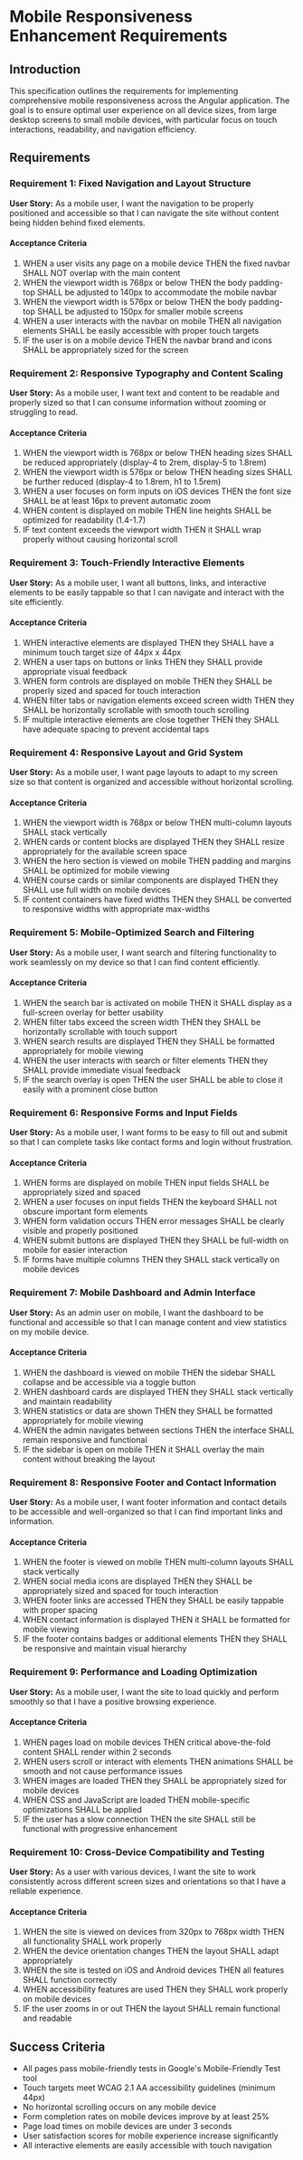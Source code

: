 # Mobile Responsiveness Enhancement Requirements

## Introduction

This specification outlines the requirements for implementing comprehensive mobile responsiveness across the Angular application. The goal is to ensure optimal user experience on all device sizes, from large desktop screens to small mobile devices, with particular focus on touch interactions, readability, and navigation efficiency.

## Requirements

### Requirement 1: Fixed Navigation and Layout Structure

**User Story:** As a mobile user, I want the navigation to be properly positioned and accessible so that I can navigate the site without content being hidden behind fixed elements.

#### Acceptance Criteria

1. WHEN a user visits any page on a mobile device THEN the fixed navbar SHALL NOT overlap with the main content
2. WHEN the viewport width is 768px or below THEN the body padding-top SHALL be adjusted to 140px to accommodate the mobile navbar
3. WHEN the viewport width is 576px or below THEN the body padding-top SHALL be adjusted to 150px for smaller mobile screens
4. WHEN a user interacts with the navbar on mobile THEN all navigation elements SHALL be easily accessible with proper touch targets
5. IF the user is on a mobile device THEN the navbar brand and icons SHALL be appropriately sized for the screen

### Requirement 2: Responsive Typography and Content Scaling

**User Story:** As a mobile user, I want text and content to be readable and properly sized so that I can consume information without zooming or struggling to read.

#### Acceptance Criteria

1. WHEN the viewport width is 768px or below THEN heading sizes SHALL be reduced appropriately (display-4 to 2rem, display-5 to 1.8rem)
2. WHEN the viewport width is 576px or below THEN heading sizes SHALL be further reduced (display-4 to 1.8rem, h1 to 1.5rem)
3. WHEN a user focuses on form inputs on iOS devices THEN the font size SHALL be at least 16px to prevent automatic zoom
4. WHEN content is displayed on mobile THEN line heights SHALL be optimized for readability (1.4-1.7)
5. IF text content exceeds the viewport width THEN it SHALL wrap properly without causing horizontal scroll

### Requirement 3: Touch-Friendly Interactive Elements

**User Story:** As a mobile user, I want all buttons, links, and interactive elements to be easily tappable so that I can navigate and interact with the site efficiently.

#### Acceptance Criteria

1. WHEN interactive elements are displayed THEN they SHALL have a minimum touch target size of 44px x 44px
2. WHEN a user taps on buttons or links THEN they SHALL provide appropriate visual feedback
3. WHEN form controls are displayed on mobile THEN they SHALL be properly sized and spaced for touch interaction
4. WHEN filter tabs or navigation elements exceed screen width THEN they SHALL be horizontally scrollable with smooth touch scrolling
5. IF multiple interactive elements are close together THEN they SHALL have adequate spacing to prevent accidental taps

### Requirement 4: Responsive Layout and Grid System

**User Story:** As a mobile user, I want page layouts to adapt to my screen size so that content is organized and accessible without horizontal scrolling.

#### Acceptance Criteria

1. WHEN the viewport width is 768px or below THEN multi-column layouts SHALL stack vertically
2. WHEN cards or content blocks are displayed THEN they SHALL resize appropriately for the available screen space
3. WHEN the hero section is viewed on mobile THEN padding and margins SHALL be optimized for mobile viewing
4. WHEN course cards or similar components are displayed THEN they SHALL use full width on mobile devices
5. IF content containers have fixed widths THEN they SHALL be converted to responsive widths with appropriate max-widths

### Requirement 5: Mobile-Optimized Search and Filtering

**User Story:** As a mobile user, I want search and filtering functionality to work seamlessly on my device so that I can find content efficiently.

#### Acceptance Criteria

1. WHEN the search bar is activated on mobile THEN it SHALL display as a full-screen overlay for better usability
2. WHEN filter tabs exceed the screen width THEN they SHALL be horizontally scrollable with touch support
3. WHEN search results are displayed THEN they SHALL be formatted appropriately for mobile viewing
4. WHEN the user interacts with search or filter elements THEN they SHALL provide immediate visual feedback
5. IF the search overlay is open THEN the user SHALL be able to close it easily with a prominent close button

### Requirement 6: Responsive Forms and Input Fields

**User Story:** As a mobile user, I want forms to be easy to fill out and submit so that I can complete tasks like contact forms and login without frustration.

#### Acceptance Criteria

1. WHEN forms are displayed on mobile THEN input fields SHALL be appropriately sized and spaced
2. WHEN a user focuses on input fields THEN the keyboard SHALL not obscure important form elements
3. WHEN form validation occurs THEN error messages SHALL be clearly visible and properly positioned
4. WHEN submit buttons are displayed THEN they SHALL be full-width on mobile for easier interaction
5. IF forms have multiple columns THEN they SHALL stack vertically on mobile devices

### Requirement 7: Mobile Dashboard and Admin Interface

**User Story:** As an admin user on mobile, I want the dashboard to be functional and accessible so that I can manage content and view statistics on my mobile device.

#### Acceptance Criteria

1. WHEN the dashboard is viewed on mobile THEN the sidebar SHALL collapse and be accessible via a toggle button
2. WHEN dashboard cards are displayed THEN they SHALL stack vertically and maintain readability
3. WHEN statistics or data are shown THEN they SHALL be formatted appropriately for mobile viewing
4. WHEN the admin navigates between sections THEN the interface SHALL remain responsive and functional
5. IF the sidebar is open on mobile THEN it SHALL overlay the main content without breaking the layout

### Requirement 8: Responsive Footer and Contact Information

**User Story:** As a mobile user, I want footer information and contact details to be accessible and well-organized so that I can find important links and information.

#### Acceptance Criteria

1. WHEN the footer is viewed on mobile THEN multi-column layouts SHALL stack vertically
2. WHEN social media icons are displayed THEN they SHALL be appropriately sized and spaced for touch interaction
3. WHEN footer links are accessed THEN they SHALL be easily tappable with proper spacing
4. WHEN contact information is displayed THEN it SHALL be formatted for mobile viewing
5. IF the footer contains badges or additional elements THEN they SHALL be responsive and maintain visual hierarchy

### Requirement 9: Performance and Loading Optimization

**User Story:** As a mobile user, I want the site to load quickly and perform smoothly so that I have a positive browsing experience.

#### Acceptance Criteria

1. WHEN pages load on mobile devices THEN critical above-the-fold content SHALL render within 2 seconds
2. WHEN users scroll or interact with elements THEN animations SHALL be smooth and not cause performance issues
3. WHEN images are loaded THEN they SHALL be appropriately sized for mobile devices
4. WHEN CSS and JavaScript are loaded THEN mobile-specific optimizations SHALL be applied
5. IF the user has a slow connection THEN the site SHALL still be functional with progressive enhancement

### Requirement 10: Cross-Device Compatibility and Testing

**User Story:** As a user with various devices, I want the site to work consistently across different screen sizes and orientations so that I have a reliable experience.

#### Acceptance Criteria

1. WHEN the site is viewed on devices from 320px to 768px width THEN all functionality SHALL work properly
2. WHEN the device orientation changes THEN the layout SHALL adapt appropriately
3. WHEN the site is tested on iOS and Android devices THEN all features SHALL function correctly
4. WHEN accessibility features are used THEN they SHALL work properly on mobile devices
5. IF the user zooms in or out THEN the layout SHALL remain functional and readable

## Success Criteria

- All pages pass mobile-friendly tests in Google's Mobile-Friendly Test tool
- Touch targets meet WCAG 2.1 AA accessibility guidelines (minimum 44px)
- No horizontal scrolling occurs on any mobile device
- Form completion rates on mobile devices improve by at least 25%
- Page load times on mobile devices are under 3 seconds
- User satisfaction scores for mobile experience increase significantly
- All interactive elements are easily accessible with touch navigation